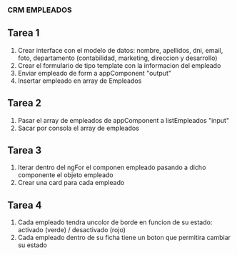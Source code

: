 ### CRM EMPLEADOS

## Tarea 1
1. Crear interface con el modelo de datos: nombre, apellidos, dni, email, foto, departamento (contabilidad, marketing, direccion y desarrollo)
2. Crear el formulario de tipo template con la informacion del empleado
3. Enviar empleado de form a appComponent "output"
4. Insertar empleado en array de Empleados

## Tarea 2
1. Pasar el array de empleados de appComponent a listEmpleados "input"
2. Sacar por consola el array de empleados

## Tarea 3 
1. Iterar dentro del ngFor el componen empleado pasando a dicho componente el objeto empleado
2. Crear una card para cada empleado

## Tarea 4
1. Cada empleado tendra uncolor de borde en funcion de su estado: activado (verde) / desactivado (rojo)
2. Cada empleado dentro de su ficha tiene un boton que permitira cambiar su estado